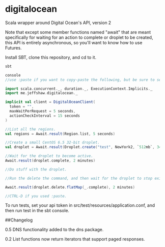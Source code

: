 digitalocean
============

Scala wrapper around Digital Ocean's API, version 2

Note that except some member functions named "await" that are meant specifically for waiting for an action to complete or droplet to be created, this API is entirely asynchronous, so you'll want to know how to use Futures.

Install SBT, clone this repository, and cd to it.


```scala
sbt

console
//use :paste if you want to copy-paste the following, but be sure to set your api token first.

import scala.concurrent._, duration._, ExecutionContext.Implicits._
import me.jeffshaw.digitalocean._

implicit val client = DigitalOceanClient(
  token = "",
  maxWaitPerRequest = 5 seconds,
  actionCheckInterval = 15 seconds
)

//List all the regions.
val regions = Await.result(Region.list, 5 seconds)

//Create a small CentOS 6.5 32-bit droplet.
val droplet = Await.result(Droplet.create("test", NewYork2, `512mb`, 3448674, Seq.empty, false, false, false, None), 10 seconds)

//Wait for the droplet to become active.
Await.result(droplet.complete, 2 minutes)

//Do stuff with the droplet.

//Run the delete the command, and then wait for the droplet to stop existing.

Await.result(droplet.delete.flatMap(_.complete), 2 minutes)

//CTRL-D if you used :paste.
```

To run tests, set your api token in src/test/resources/application.conf, and then run test in the sbt console.

##Changelog

0.5
DNS functionality added to the dns package.

0.2
List functions now return iterators that support paged responses.
